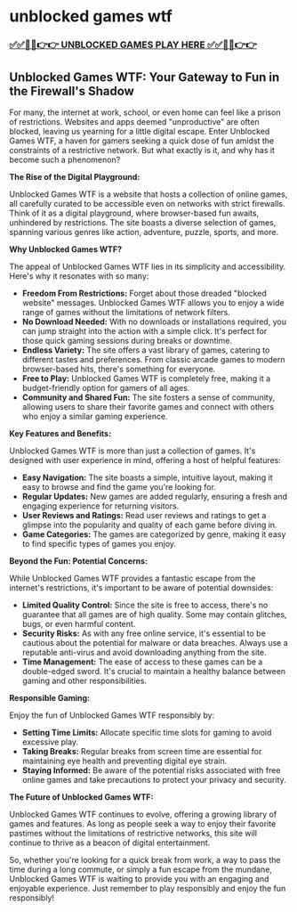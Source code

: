 # unblocked games wtf

### [✅✅🔴🔴👉👉 UNBLOCKED GAMES PLAY HERE ✅✅🔴🔴👉👉](https://topstoryindia.com)

## Unblocked Games WTF: Your Gateway to Fun in the Firewall's Shadow

For many, the internet at work, school, or even home can feel like a prison of restrictions. Websites and apps deemed "unproductive" are often blocked, leaving us yearning for a little digital escape. Enter Unblocked Games WTF, a haven for gamers seeking a quick dose of fun amidst the constraints of a restrictive network. But what exactly is it, and why has it become such a phenomenon? 

**The Rise of the Digital Playground:**

Unblocked Games WTF is a website that hosts a collection of online games, all carefully curated to be accessible even on networks with strict firewalls. Think of it as a digital playground, where browser-based fun awaits, unhindered by restrictions. The site boasts a diverse selection of games, spanning various genres like action, adventure, puzzle, sports, and more. 

**Why Unblocked Games WTF?**

The appeal of Unblocked Games WTF lies in its simplicity and accessibility. Here's why it resonates with so many:

* **Freedom From Restrictions:** Forget about those dreaded "blocked website" messages. Unblocked Games WTF allows you to enjoy a wide range of games without the limitations of network filters. 
* **No Download Needed:** With no downloads or installations required, you can jump straight into the action with a simple click. It's perfect for those quick gaming sessions during breaks or downtime.
* **Endless Variety:**  The site offers a vast library of games, catering to different tastes and preferences. From classic arcade games to modern browser-based hits, there's something for everyone.
* **Free to Play:** Unblocked Games WTF is completely free, making it a budget-friendly option for gamers of all ages.
* **Community and Shared Fun:** The site fosters a sense of community, allowing users to share their favorite games and connect with others who enjoy a similar gaming experience.

**Key Features and Benefits:**

Unblocked Games WTF is more than just a collection of games. It's designed with user experience in mind, offering a host of helpful features:

* **Easy Navigation:** The site boasts a simple, intuitive layout, making it easy to browse and find the game you're looking for.
* **Regular Updates:** New games are added regularly, ensuring a fresh and engaging experience for returning visitors.
* **User Reviews and Ratings:**  Read user reviews and ratings to get a glimpse into the popularity and quality of each game before diving in.
* **Game Categories:** The games are categorized by genre, making it easy to find specific types of games you enjoy.

**Beyond the Fun: Potential Concerns:**

While Unblocked Games WTF provides a fantastic escape from the internet's restrictions, it's important to be aware of potential downsides:

* **Limited Quality Control:**  Since the site is free to access, there's no guarantee that all games are of high quality.  Some may contain glitches, bugs, or even harmful content.
* **Security Risks:** As with any free online service, it's essential to be cautious about the potential for malware or data breaches. Always use a reputable anti-virus and avoid downloading anything from the site.
* **Time Management:**  The ease of access to these games can be a double-edged sword. It's crucial to maintain a healthy balance between gaming and other responsibilities.

**Responsible Gaming:**

Enjoy the fun of Unblocked Games WTF responsibly by:

* **Setting Time Limits:**  Allocate specific time slots for gaming to avoid excessive play.
* **Taking Breaks:**  Regular breaks from screen time are essential for maintaining eye health and preventing digital eye strain.
* **Staying Informed:**  Be aware of the potential risks associated with free online games and take precautions to protect your privacy and security.

**The Future of Unblocked Games WTF:**

Unblocked Games WTF continues to evolve, offering a growing library of games and features. As long as people seek a way to enjoy their favorite pastimes without the limitations of restrictive networks, this site will continue to thrive as a beacon of digital entertainment. 

So, whether you're looking for a quick break from work, a way to pass the time during a long commute, or simply a fun escape from the mundane, Unblocked Games WTF is waiting to provide you with an engaging and enjoyable experience. Just remember to play responsibly and enjoy the fun responsibly! 
